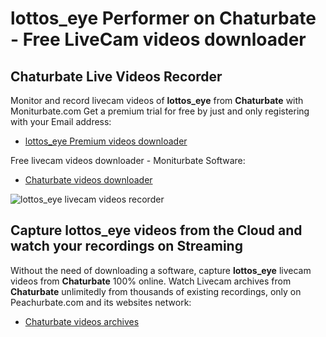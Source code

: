 # lottos_eye Performer on Chaturbate - Free LiveCam videos downloader

## Chaturbate Live Videos Recorder

Monitor and record livecam videos of **lottos_eye** from **Chaturbate** with Moniturbate.com
Get a premium trial for free by just and only registering with your Email address:
* [lottos_eye Premium videos downloader](https://moniturbate.com/request-demo-licence-key.html)

Free livecam videos downloader - Moniturbate Software:
* [Chaturbate videos downloader](https://moniturbate.com/moniturbate-download-software.html)

![lottos_eye livecam videos recorder](https://peachurnet.com/templates/moniturbate-software.png)


## Capture lottos_eye videos from the Cloud and watch your recordings on Streaming

Without the need of downloading a software, capture **lottos_eye** livecam videos from **Chaturbate** 100% online.
Watch Livecam archives from **Chaturbate** unlimitedly from thousands of existing recordings, only on Peachurbate.com and its websites network:
* [Chaturbate videos archives](https://peachurnet.com/)